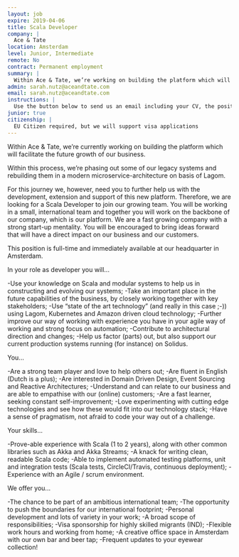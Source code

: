 ```yaml
---
layout: job
expire: 2019-04-06
title: Scala Developer
company: |
  Ace & Tate
location: Amsterdam
level: Junior, Intermediate
remote: No
contract: Permanent employment
summary: |
  Within Ace & Tate, we’re working on building the platform which will facilitate the future growth of our business by phasing out some of our legacy systems and rebuilding them in a modern microservice-architecture on basis of Lagom. Therefore, we are looking for a Scala Developer to join our growing team. You will be working in a small team and together you will work on the backbone of our company, which is our platform. We are a fast growing company with a strong start-up mentality. 
admin: sarah.nutz@aceandtate.com
email: sarah.nutz@aceandtate.com
instructions: |
  Use the button below to send us an email including your CV, the position you're applying for, and anything else you might want to say.
junior: true
citizenship: |
  EU Citizen required, but we will support visa applications
---
```


<!-- break -->

Within Ace & Tate, we’re currently working on building the platform which will facilitate the future growth of our business.

Within this process, we’re phasing out some of our legacy systems and rebuilding them in a modern microservice-architecture on basis of Lagom.

For this journey we, however, need you to further help us with the development, extension and support of this new platform. Therefore, we are looking for a Scala Developer to join our growing team. You will be working in a small, international team and together you will work on the backbone of our company, which is our platform. We are a fast growing company with a strong start-up mentality. You will be encouraged to bring ideas forward that will have a direct impact on our business and our customers. 

This position is full-time and immediately available at our headquarter in Amsterdam. 

In your role as developer you will...

-Use your knowledge on Scala and modular systems to help us in constructing and evolving our systems;
-Take an important place in the future capabilities of the business, by closely working together with key stakeholders;
-Use “state of the art technology” (and really in this case ;-)) using Lagom, Kubernetes and Amazon driven cloud technology;
-Further improve our way of working with experience you have in your agile way of working and strong focus on automation;
-Contribute to architectural direction and changes;
-Help us factor (parts) out, but also support our current production systems running (for instance) on Solidus. 


You...

-Are a strong team player and love to help others out;
-Are fluent in English (Dutch is a plus);
-Are interested in Domain Driven Design, Event Sourcing and Reactive Architectures;
-Understand and can relate to our business and are able to empathise with our (online) customers;
-Are a fast learner, seeking constant self-improvement;
-Love experimenting with cutting edge technologies and see how these would fit into our technology stack;
-Have a sense of pragmatism, not afraid to code your way out of a challenge.


Your skills...

-Prove-able experience with Scala (1 to 2 years), along with other common libraries such as Akka and Akka Streams;
-A knack for writing clean, readable Scala code;
-Able to implement automated testing platforms, unit and integration tests (Scala tests, CircleCI/Travis, continuous deployment);
-Experience with an Agile / scrum environment.


We offer you...

-The chance to be part of an ambitious international team;
-The opportunity to push the boundaries for our international footprint;
-Personal development and lots of variety in your work;
-A broad scope of responsibilities;
-Visa sponsorship for highly skilled migrants (IND);
-Flexible work hours and working from home;
-A creative office space in Amsterdam with our own bar and beer tap;
-Frequent updates to your eyewear collection!